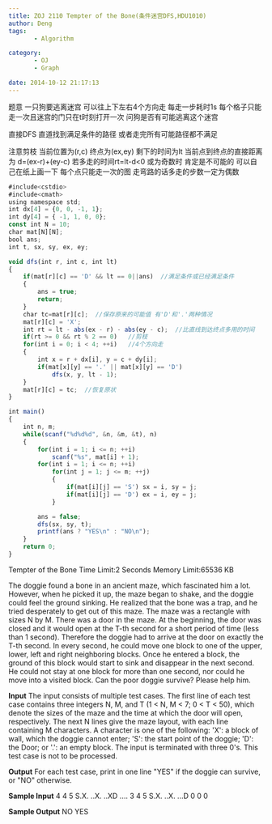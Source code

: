 ```yaml
---
title: ZOJ 2110 Tempter of the Bone(条件迷宫DFS,HDU1010)
author: Deng
tags: 
       - Algorithm

category: 
       - OJ
       - Graph

date: 2014-10-12 21:17:13
---
```

题意 一只狗要逃离迷宫 可以往上下左右4个方向走 每走一步耗时1s 每个格子只能走一次且迷宫的门只在t时刻打开一次 问狗是否有可能逃离这个迷宫

直接DFS 直道找到满足条件的路径 或者走完所有可能路径都不满足

注意剪枝 当前位置为(r,c) 终点为(ex,ey) 剩下的时间为lt 当前点到终点的直接距离为 d=(ex-r)+(ey-c) 若多走的时间rt=lt-d<0 或为奇数时 肯定是不可能的 可以自己在纸上画一下 每个点只能走一次的图 走弯路的话多走的步数一定为偶数

```js 
#include<cstdio>
#include<cmath>
using namespace std;
int dx[4] = {0, 0, -1, 1};
int dy[4] = { -1, 1, 0, 0};
const int N = 10;
char mat[N][N];
bool ans;
int t, sx, sy, ex, ey;

void dfs(int r, int c, int lt)
{
    if(mat[r][c] == 'D' && lt == 0||ans)  //满足条件或已经满足条件
    {
        ans = true;
        return;
    }
    char tc=mat[r][c];  //保存原来的可能值 有'D'和'.'两种情况
    mat[r][c] = 'X';
    int rt = lt - abs(ex - r) - abs(ey - c);  //比直线到达终点多用的时间
    if(rt >= 0 && rt % 2 == 0)   //剪枝
    for(int i = 0; i < 4; ++i)   //4个方向走
    {
        int x = r + dx[i], y = c + dy[i];
        if(mat[x][y] == '.' || mat[x][y] == 'D')
            dfs(x, y, lt - 1);
    }
    mat[r][c] = tc;  //恢复原状
}

int main()
{
    int n, m;
    while(scanf("%d%d%d", &n, &m, &t), n)
    {
        for(int i = 1; i <= n; ++i)
            scanf("%s", mat[i] + 1);
        for(int i = 1; i <= n; ++i)
            for(int j = 1; j <= m; ++j)
            {
                if(mat[i][j] == 'S') sx = i, sy = j;
                if(mat[i][j] == 'D') ex = i, ey = j;
            }

        ans = false;
        dfs(sx, sy, t);
        printf(ans ? "YES\n" : "NO\n");
    }
    return 0;
}
```
  Tempter of the Bone    Time Limit:2 Seconds Memory Limit:65536 KB

The doggie found a bone in an ancient maze, which fascinated him a lot. However, when he picked it up, the maze began to shake, and the doggie could feel the ground sinking. He realized that the bone was a trap, and he tried desperately to get out of this maze.
The maze was a rectangle with sizes N by M. There was a door in the maze. At the beginning, the door was closed and it would open at the T-th second for a short period of time (less than 1 second). Therefore the doggie had to arrive at the door on exactly the T-th second. In every second, he could move one block to one of the upper, lower, left and right neighboring blocks. Once he entered a block, the ground of this block would start to sink and disappear in the next second. He could not stay at one block for more than one second, nor could he move into a visited block. Can the poor doggie survive? Please help him.

**Input**
The input consists of multiple test cases. The first line of each test case contains three integers N, M, and T (1 < N, M < 7; 0 < T < 50), which denote the sizes of the maze and the time at which the door will open, respectively. The next N lines give the maze layout, with each line containing M characters. A character is one of the following:
'X': a block of wall, which the doggie cannot enter;
'S': the start point of the doggie;
'D': the Door; or
'.': an empty block.
The input is terminated with three 0's. This test case is not to be processed.

**Output**
For each test case, print in one line "YES" if the doggie can survive, or "NO" otherwise.

**Sample Input**
4 4 5
S.X.
..X.
..XD
....
3 4 5
S.X.
..X.
...D
0 0 0

**Sample Output**
NO
YES